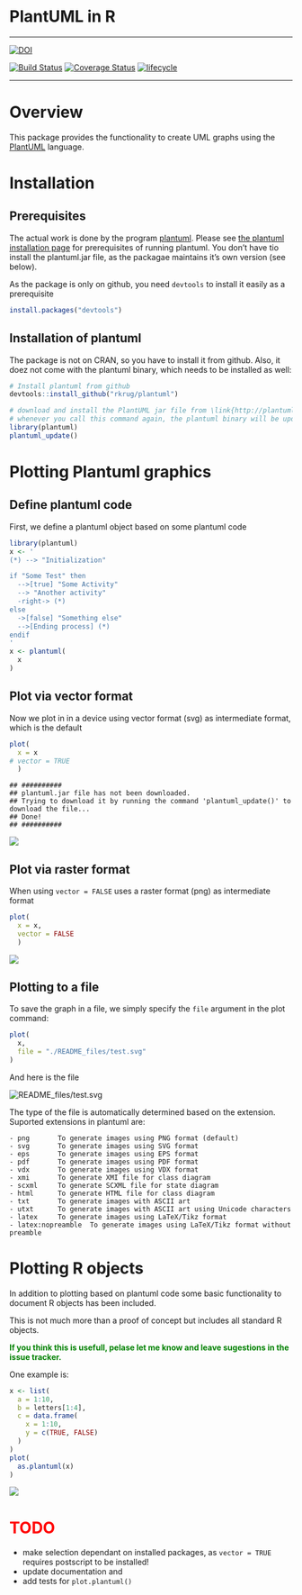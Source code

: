 PlantUML in R
================

<!-- README.md is generated from README.Rmd. Please edit that file -->

-----

[![DOI](https://zenodo.org/badge/DOI/10.5281/zenodo.1922215.svg)](https://doi.org/10.5281/zenodo.1922215)

[![Build
Status](https://travis-ci.org/rkrug/plantuml.svg?branch=master)](https://travis-ci.org/rkrug/plantuml)
[![Coverage
Status](https://img.shields.io/codecov/c/github/rkrug/plantuml/master.svg)](https://codecov.io/github/rkrug/plantuml?branch=master)
[![lifecycle](https://img.shields.io/badge/lifecycle-maturing-blue.svg)](https://www.tidyverse.org/lifecycle/#maturing)

-----

# Overview

This package provides the functionality to create UML graphs using the
[PlantUML](http://plantuml.com/) language.

# Installation

## Prerequisites

The actual work is done by the program [plantuml](http://plantuml.com/).
Please see [the plantuml installation
page](http://plantuml.com/faq-install) for prerequisites of running
plantuml. You don’t have tio install the plantuml.jar file, as the
packagae maintains it’s own version (see below).

As the package is only on github, you need `devtools` to install it
easily as a prerequisite

``` r
install.packages("devtools")
```

## Installation of plantuml

The package is not on CRAN, so you have to install it from github. Also,
it doez not come with the plantuml binary, which needs to be installed
as well:

``` r
# Install plantuml from github
devtools::install_github("rkrug/plantuml")

# download and install the PlantUML jar file from \link{http://plantuml.com/download}
# whenever you call this command again, the plantuml binary will be updated to the newest version
library(plantuml)
plantuml_update()
```

# Plotting Plantuml graphics

## Define plantuml code

First, we define a plantuml object based on some plantuml code

``` r
library(plantuml)
x <- '
(*) --> "Initialization"

if "Some Test" then
  -->[true] "Some Activity"
  --> "Another activity"
  -right-> (*)
else
  ->[false] "Something else"
  -->[Ending process] (*)
endif
'
x <- plantuml( 
  x
)
```

## Plot via vector format

Now we plot in in a device using vector format (svg) as intermediate
format, which is the default

``` r
plot( 
  x = x
# vector = TRUE
  )
```

    ## ##########
    ## plantuml.jar file has not been downloaded.
    ## Trying to download it by running the command 'plantuml_update()' to download the file...
    ## Done!
    ## ##########

![](README_files/figure-gfm/exampleDeviceVector-1.png)<!-- -->

## Plot via raster format

When using `vector = FALSE` uses a raster format (png) as intermediate
format

``` r
plot( 
  x = x,
  vector = FALSE
  )
```

![](README_files/figure-gfm/exampleDeviceRaster-1.png)<!-- -->

## Plotting to a file

To save the graph in a file, we simply specify the `file` argument in
the plot command:

``` r
plot( 
  x, 
  file = "./README_files/test.svg" 
)
```

And here is the file

![README\_files/test.svg](./README_files/test.svg)

The type of the file is automatically determined based on the extension.
Suported extensions in plantuml are:

    - png       To generate images using PNG format (default)
    - svg       To generate images using SVG format
    - eps       To generate images using EPS format
    - pdf       To generate images using PDF format
    - vdx       To generate images using VDX format
    - xmi       To generate XMI file for class diagram
    - scxml     To generate SCXML file for state diagram
    - html      To generate HTML file for class diagram
    - txt       To generate images with ASCII art
    - utxt      To generate images with ASCII art using Unicode characters
    - latex     To generate images using LaTeX/Tikz format
    - latex:nopreamble  To generate images using LaTeX/Tikz format without preamble

# Plotting R objects

In addition to plotting based on plantuml code some basic functionality
to document R objects has been included.

This is not much more than a proof of concept but includes all standard
R objects.

**<span style="color:green">If you think this is usefull, pelase let me
know and leave sugestions in the issue tracker.</span>**

One example is:

``` r
x <- list(
  a = 1:10,
  b = letters[1:4],
  c = data.frame(
    x = 1:10,
    y = c(TRUE, FALSE)
  )
)
plot(
  as.plantuml(x)
)
```

![](README_files/figure-gfm/exampleObject-1.png)<!-- -->

# **<span style="color:red">TODO</span>**

  - make selection dependant on installed packages, as `vector = TRUE`
    requires postscript to be installed\!
  - update documentation and
  - add tests for `plot.plantuml()`
